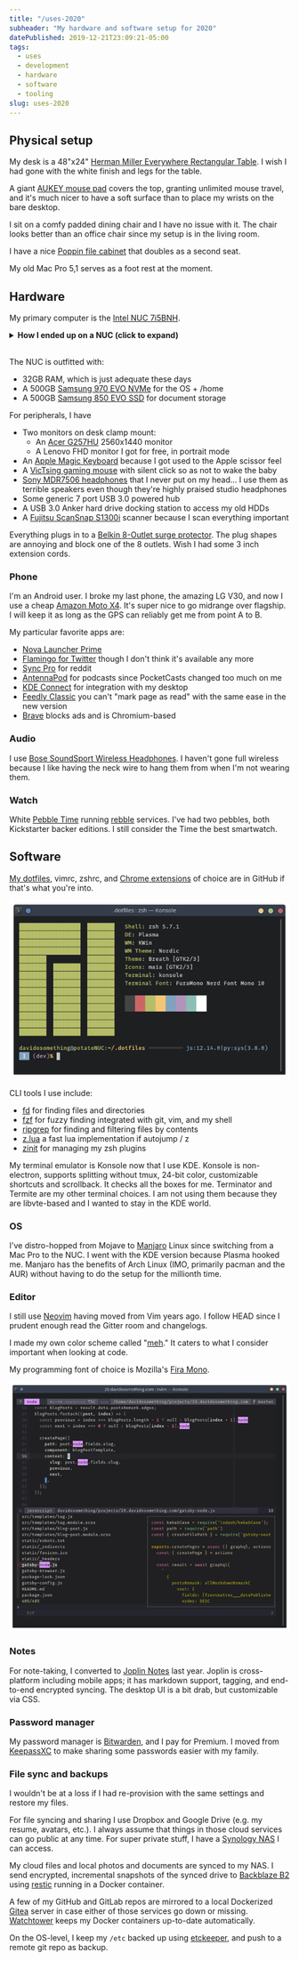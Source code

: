 ```yaml
---
title: "/uses-2020"
subheader: "My hardware and software setup for 2020"
datePublished: 2019-12-21T23:09:21-05:00
tags:
  - uses
  - development
  - hardware
  - software
  - tooling
slug: uses-2020
---
```


## Physical setup

My desk is a 48"x24" [Herman Miller Everywhere Rectangular Table]. I wish
I had gone with the white finish and legs for the table.

A giant [AUKEY mouse pad] covers the top, granting unlimited mouse travel, and
it's much nicer to have a soft surface than to place my wrists on the bare
desktop.

I sit on a comfy padded dining chair and I have no issue with it. The chair
looks better than an office chair since my setup is in the living room.

I have a nice [Poppin file cabinet] that doubles as a second seat.

My old Mac Pro 5,1 serves as a foot rest at the moment.

## Hardware

My primary computer is the [Intel NUC 7i5BNH].

<details>
<summary><strong>How I ended up on a NUC (click to expand)</strong></summary>
I was using a 2010 Mac Pro 5,1 that I bought off an office liquidation
auction in 2016. Apple has dropped it from official Catalina support and
I need a stable system.

I had considered getting a Mac Mini 2018, but decided against it after reading
about Bluetooth and Catalina issues. I ruled out the MacBook Pro 2019 model
because I hate the Touch Bar.

Rather than buy something new, I just re-purposed the NUC, serving as a media
player for my TV. It's already 3 years old, but that's newer than the Mac Pro
I had. Also, <strong>there's Thunderbolt 3</strong> support, so I can
introduce an eGPU and 10GE port in the future.
</details>
<br>

The NUC is outfitted with:

- 32GB RAM, which is just adequate these days
- A 500GB [Samsung 970 EVO NVMe] for the OS + /home
- A 500GB [Samsung 850 EVO SSD] for document storage

For peripherals, I have

- Two monitors on desk clamp mount:
    - An [Acer G257HU] 2560x1440 monitor
    - A Lenovo FHD monitor I got for free, in portrait mode
- An [Apple Magic Keyboard] because I got used to the Apple scissor feel
- A [VicTsing gaming mouse] with silent click so as not to wake the baby
- [Sony MDR7506 headphones] that I never put on my head... I use them as
  terrible speakers even though they're highly praised studio headphones
- Some generic 7 port USB 3.0 powered hub
- A USB 3.0 Anker hard drive docking station to access my old HDDs
- A [Fujitsu ScanSnap S1300i] scanner because I scan everything important

Everything plugs in to a [Belkin 8-Outlet surge protector]. The plug shapes
are annoying and block one of the 8 outlets. Wish I had some 3 inch extension
cords.

### Phone

I'm an Android user. I broke my last phone, the amazing LG V30, and now I use
a cheap [Amazon Moto X4]. It's super nice to go midrange over flagship. I will
keep it as long as the GPS can reliably get me from point A to B.

My particular favorite apps are:

- [Nova Launcher Prime]
- [Flamingo for Twitter] though I don't think it's available any more
- [Sync Pro] for reddit
- [AntennaPod] for podcasts since PocketCasts changed too much on me
- [KDE Connect] for integration with my desktop
- [Feedly Classic] you can't "mark page as read" with the same ease in the new
  version
- [Brave] blocks ads and is Chromium-based

### Audio

I use [Bose SoundSport Wireless Headphones]. I haven't gone full wireless
because I like having the neck wire to hang them from when I'm not wearing
them.

### Watch

White [Pebble Time] running [rebble] services. I've had two pebbles, both
Kickstarter backer editions. I still consider the Time the best smartwatch.

## Software

[My dotfiles], vimrc, zshrc, and [Chrome extensions] of choice are in GitHub
if that's what you're into.

![My terminal](./assets/terminal-potatonuc.png "My Terminal")

CLI tools I use include:

- [fd] for finding files and directories
- [fzf] for fuzzy finding integrated with git, vim, and my shell
- [ripgrep] for finding and filtering files by contents
- [z.lua] a fast lua implementation if autojump / z
- [zinit] for managing my zsh plugins

My terminal emulator is Konsole now that I use KDE. Konsole is non-electron,
supports splitting without tmux, 24-bit color, customizable shortcuts and
scrollback. It checks all the boxes for me. Terminator and Termite are my
other terminal choices. I am not using them because they are libvte-based and
I wanted to stay in the KDE world.

### OS

I've distro-hopped from Mojave to [Manjaro] Linux since switching from a Mac
Pro to the NUC. I went with the KDE version because Plasma hooked me. Manjaro
has the benefits of Arch Linux (IMO, primarily pacman and the AUR) without
having to do the setup for the millionth time.

### Editor

I still use [Neovim] having moved from Vim years ago. I follow HEAD since
I prudent enough read the Gitter room and changelogs.

I made my own color scheme called "[meh]." It caters to what I consider
important when looking at code.

My programming font of choice is Mozilla's [Fira Mono].

![Neovim in Konsole](./assets/vim-potatonuc.png "Neovim in Konsole")

### Notes

For note-taking, I converted to [Joplin Notes] last year. Joplin is
cross-platform including mobile apps; it has markdown support, tagging, and
end-to-end encrypted syncing. The desktop UI is a bit drab, but customizable
via CSS.

### Password manager

My password manager is [Bitwarden], and I pay for Premium. I moved from
[KeepassXC] to make sharing some passwords easier with my family.

### File sync and backups

I wouldn't be at a loss if I had re-provision with the same settings
and restore my files.

For file syncing and sharing I use Dropbox and Google Drive (e.g. my resume,
avatars, etc.). I always assume that things in those cloud services can go
public at any time. For super private stuff, I have a [Synology NAS] I can
access.

My cloud files and local photos and documents are synced to my NAS. I send
encrypted, incremental snapshots of the synced drive to [Backblaze B2] using
[restic] running in a Docker container.

A few of my GitHub and GitLab repos are mirrored to a local Dockerized [Gitea]
server in case either of those services go down or missing. [Watchtower] keeps
my Docker containers up-to-date automatically.

On the OS-level, I keep my `/etc` backed up using [etckeeper], and push to
a remote git repo as backup.



[Intel NUC 7i5BNH]: https://www.intel.com/content/www/us/en/products/boards-kits/nuc/kits/nuc7i5bnh.html
[Acer G257HU]: https://www.amazon.com/gp/product/B00QS0AKVK
[Samsung 970 EVO NVMe]: https://www.amazon.com/Samsung-970-EVO-500GB-MZ-V7E500BW/dp/B07BN4NJ2J
[Samsung 850 EVO SSD]: https://www.amazon.com/Samsung-2-5-Inch-Internal-MZ-75E500B-EU/dp/B00P73B1E4
[Fujitsu ScanSnap S1300i]: https://www.amazon.com/Fujitsu-ScanSnap-Portable-Document-Scanner/dp/B008HBFADQ
[Apple Magic Keyboard]: https://www.amazon.com/gp/product/B016QO64FI
[VicTsing gaming mouse]: https://www.amazon.com/gp/product/B075M3YY18
[Sony MDR7506 headphones]: https://www.amazon.com/gp/product/B000AJIF4E
[Bose SoundSport Wireless Headphones]: https://www.amazon.com/Bose-SoundSport-Wireless-Headphones-Black/dp/B01LZI7KQB
[AUKEY mouse pad]: https://www.amazon.com/gp/product/B00QM9KL5M
[Belkin 8-Outlet surge protector]: https://www.amazon.com/gp/product/B000HPV3RW
[Herman Miller Everywhere Rectangular Table]: https://store.hermanmiller.com/office/conference-tables/everywhere-rectangular-table/3383.html
[Manjaro]: https://manjaro.org/
[My dotfiles]: https://github.com/davidosomething/dotfiles
[Chrome extensions]: https://github.com/davidosomething/dotfiles/blob/dev/chromium/extensions.md
[meh]: https://github.com/davidosomething/vim-colors-meh
[Joplin Notes]: https://joplinapp.org/
[Bitwarden]: https://bitwarden.com/
[KeepassXC]: https://keepassxc.org/
[Fira Mono]: https://mozilla.github.io/Fira/
[restic]: https://restic.net/
[etckeeper]: https://joeyh.name/code/etckeeper/
[Poppin file cabinet]: https://www.poppin.com/White-%2B-Light-Gray-Mini-Stow-2-Drawer-File-Cabinet%2C-Rolling-104771+%3A+104732.html
[Neovim]: https://neovim.io
[Nova Launcher Prime]: https://play.google.com/store/apps/details?id=com.teslacoilsw.launcher.prime&hl=en_US
[Flamingo for Twitter]: https://play.google.com/store/apps/details?id=com.samruston.twitter
[Sync Pro]: https://play.google.com/store/apps/details?id=com.laurencedawson.reddit_sync.pro
[KDE Connect]: https://play.google.com/store/apps/details?id=org.kde.kdeconnect_tp
[AntennaPod]: https://play.google.com/store/apps/details?id=de.danoeh.antennapod
[Feedly Classic]: https://play.google.com/store/apps/details?id=com.devhd.feedly.classic
[Amazon Moto X4]: https://www.amazon.com/Moto-4th-Generation-hands-free-Exclusive/dp/B077YNYFPD
[rebble]: http://rebble.io/
[fzf]: https://github.com/junegunn/fzf
[fd]: https://github.com/sharkdp/fd
[ripgrep]: https://github.com/BurntSushi/ripgrep
[z.lua]: https://github.com/skywind3000/z.lua
[zinit]: https://github.com/zdharma/zinit
[Backblaze B2]: https://www.backblaze.com/
[Synology NAS]: https://www.synology.com/
[Gitea]: https://gitea.io/
[Watchtower]: https://containrrr.github.io/watchtower/
[Pebble Time]: https://www.kickstarter.com/projects/getpebble/pebble-time-awesome-smartwatch-no-compromises
[Brave]: https://play.google.com/store/apps/details?id=com.brave.browser

